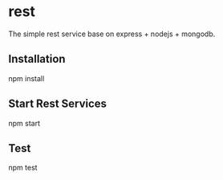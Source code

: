 # rest
The simple rest service base on express + nodejs + mongodb.

## Installation
npm install

## Start Rest Services
npm start

## Test
npm test
